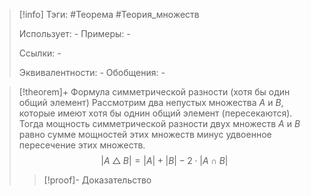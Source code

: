 > [!info]
> Тэги: #Теорема #Теория_множеств 
> 
> Использует: *-*
> Примеры: *-*
> 
> Ссылки: *-*
> 
> Эквивалентности: *-*
> Обобщения: *-*

> [!theorem]+ Формула симметрической разности (хотя бы один общий элемент) 
> Рассмотрим два непустых множества $A$ и $B$, которые имеют хотя бы однин общий элемент (пересекаются). Тогда мощность симметрической разности двух множеств $A$ и $B$ равно сумме мощностей этих множеств минус удвоенное пересечение этих множеств.
> $$|A\bigtriangleup B|=|A| + |B| - 2\cdot |A\cap B|$$
> > [!proof]- Доказательство
> > 
> 